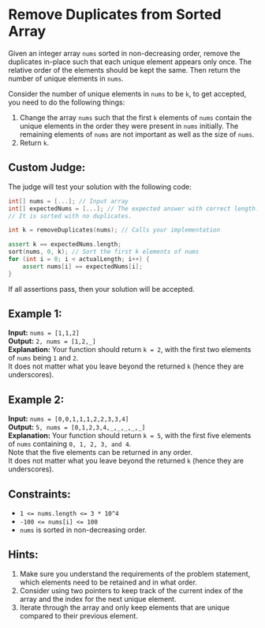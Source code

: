 # Remove Duplicates from Sorted Array

Given an integer array `nums` sorted in non-decreasing order, remove the duplicates in-place such that each unique element appears only once. The relative order of the elements should be kept the same. Then return the number of unique elements in `nums`.

Consider the number of unique elements in `nums` to be `k`, to get accepted, you need to do the following things:

1. Change the array `nums` such that the first `k` elements of `nums` contain the unique elements in the order they were present in `nums` initially. The remaining elements of `nums` are not important as well as the size of `nums`.
2. Return `k`.

## Custom Judge:

The judge will test your solution with the following code:

```cpp
int[] nums = [...]; // Input array
int[] expectedNums = [...]; // The expected answer with correct length.
// It is sorted with no duplicates.

int k = removeDuplicates(nums); // Calls your implementation

assert k == expectedNums.length;
sort(nums, 0, k); // Sort the first k elements of nums
for (int i = 0; i < actualLength; i++) {
    assert nums[i] == expectedNums[i];
}
```

If all assertions pass, then your solution will be accepted.

## Example 1:

**Input:** `nums = [1,1,2]`  
**Output:** `2, nums = [1,2,_]`  
**Explanation:** Your function should return `k = 2`, with the first two elements of `nums` being `1` and `2`.  
It does not matter what you leave beyond the returned `k` (hence they are underscores).

## Example 2:

**Input:** `nums = [0,0,1,1,1,2,2,3,3,4]`  
**Output:** `5, nums = [0,1,2,3,4,_,_,_,_,_]`  
**Explanation:** Your function should return `k = 5`, with the first five elements of `nums` containing `0, 1, 2, 3, and 4`.  
Note that the five elements can be returned in any order.  
It does not matter what you leave beyond the returned `k` (hence they are underscores).

## Constraints:

- `1 <= nums.length <= 3 * 10^4`
- `-100 <= nums[i] <= 100`
- `nums` is sorted in non-decreasing order.

## Hints:

1. Make sure you understand the requirements of the problem statement, which elements need to be retained and in what order.
2. Consider using two pointers to keep track of the current index of the array and the index for the next unique element.
3. Iterate through the array and only keep elements that are unique compared to their previous element.
